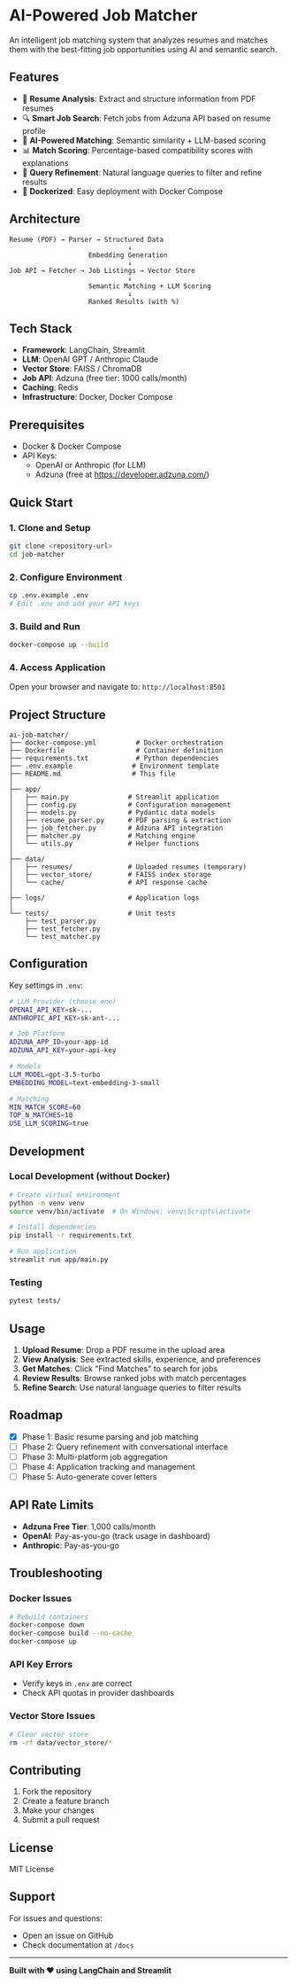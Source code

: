 # AI-Powered Job Matcher

An intelligent job matching system that analyzes resumes and matches them with the best-fitting job opportunities using AI and semantic search.

## Features

- 📄 **Resume Analysis**: Extract and structure information from PDF resumes
- 🔍 **Smart Job Search**: Fetch jobs from Adzuna API based on resume profile
- 🤖 **AI-Powered Matching**: Semantic similarity + LLM-based scoring
- 📊 **Match Scoring**: Percentage-based compatibility scores with explanations
- 💬 **Query Refinement**: Natural language queries to filter and refine results
- 🚀 **Dockerized**: Easy deployment with Docker Compose

## Architecture

```
Resume (PDF) → Parser → Structured Data
                              ↓
                    Embedding Generation
                              ↓
Job API → Fetcher → Job Listings → Vector Store
                              ↓
                    Semantic Matching + LLM Scoring
                              ↓
                    Ranked Results (with %)
```

## Tech Stack

- **Framework**: LangChain, Streamlit
- **LLM**: OpenAI GPT / Anthropic Claude
- **Vector Store**: FAISS / ChromaDB
- **Job API**: Adzuna (free tier: 1000 calls/month)
- **Caching**: Redis
- **Infrastructure**: Docker, Docker Compose

## Prerequisites

- Docker & Docker Compose
- API Keys:
  - OpenAI or Anthropic (for LLM)
  - Adzuna (free at https://developer.adzuna.com/)

## Quick Start

### 1. Clone and Setup

```bash
git clone <repository-url>
cd job-matcher
```

### 2. Configure Environment

```bash
cp .env.example .env
# Edit .env and add your API keys
```

### 3. Build and Run

```bash
docker-compose up --build
```

### 4. Access Application

Open your browser and navigate to: `http://localhost:8501`

## Project Structure

```
ai-job-matcher/
├── docker-compose.yml          # Docker orchestration
├── Dockerfile                  # Container definition
├── requirements.txt            # Python dependencies
├── .env.example               # Environment template
├── README.md                  # This file
│
├── app/
│   ├── main.py               # Streamlit application
│   ├── config.py             # Configuration management
│   ├── models.py             # Pydantic data models
│   ├── resume_parser.py      # PDF parsing & extraction
│   ├── job_fetcher.py        # Adzuna API integration
│   ├── matcher.py            # Matching engine
│   └── utils.py              # Helper functions
│
├── data/
│   ├── resumes/              # Uploaded resumes (temporary)
│   ├── vector_store/         # FAISS index storage
│   └── cache/                # API response cache
│
├── logs/                     # Application logs
│
└── tests/                    # Unit tests
    ├── test_parser.py
    ├── test_fetcher.py
    └── test_matcher.py
```

## Configuration

Key settings in `.env`:

```bash
# LLM Provider (choose one)
OPENAI_API_KEY=sk-...
ANTHROPIC_API_KEY=sk-ant-...

# Job Platform
ADZUNA_APP_ID=your-app-id
ADZUNA_API_KEY=your-api-key

# Models
LLM_MODEL=gpt-3.5-turbo
EMBEDDING_MODEL=text-embedding-3-small

# Matching
MIN_MATCH_SCORE=60
TOP_N_MATCHES=10
USE_LLM_SCORING=true
```

## Development

### Local Development (without Docker)

```bash
# Create virtual environment
python -m venv venv
source venv/bin/activate  # On Windows: venv\Scripts\activate

# Install dependencies
pip install -r requirements.txt

# Run application
streamlit run app/main.py
```

### Testing

```bash
pytest tests/
```

## Usage

1. **Upload Resume**: Drop a PDF resume in the upload area
2. **View Analysis**: See extracted skills, experience, and preferences
3. **Get Matches**: Click "Find Matches" to search for jobs
4. **Review Results**: Browse ranked jobs with match percentages
5. **Refine Search**: Use natural language queries to filter results

## Roadmap

- [x] Phase 1: Basic resume parsing and job matching
- [ ] Phase 2: Query refinement with conversational interface
- [ ] Phase 3: Multi-platform job aggregation
- [ ] Phase 4: Application tracking and management
- [ ] Phase 5: Auto-generate cover letters

## API Rate Limits

- **Adzuna Free Tier**: 1,000 calls/month
- **OpenAI**: Pay-as-you-go (track usage in dashboard)
- **Anthropic**: Pay-as-you-go

## Troubleshooting

### Docker Issues
```bash
# Rebuild containers
docker-compose down
docker-compose build --no-cache
docker-compose up
```

### API Key Errors
- Verify keys in `.env` are correct
- Check API quotas in provider dashboards

### Vector Store Issues
```bash
# Clear vector store
rm -rf data/vector_store/*
```

## Contributing

1. Fork the repository
2. Create a feature branch
3. Make your changes
4. Submit a pull request

## License

MIT License

## Support

For issues and questions:
- Open an issue on GitHub
- Check documentation at `/docs`

---

**Built with ❤️ using LangChain and Streamlit**
